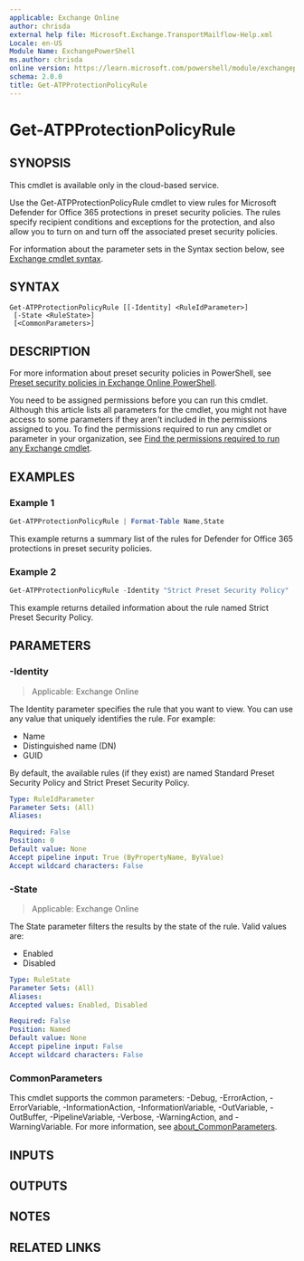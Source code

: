 ```yaml
---
applicable: Exchange Online
author: chrisda
external help file: Microsoft.Exchange.TransportMailflow-Help.xml
Locale: en-US
Module Name: ExchangePowerShell
ms.author: chrisda
online version: https://learn.microsoft.com/powershell/module/exchangepowershell/get-atpprotectionpolicyrule
schema: 2.0.0
title: Get-ATPProtectionPolicyRule
---
```


# Get-ATPProtectionPolicyRule

## SYNOPSIS
This cmdlet is available only in the cloud-based service.

Use the Get-ATPProtectionPolicyRule cmdlet to view rules for Microsoft Defender for Office 365 protections in preset security policies. The rules specify recipient conditions and exceptions for the protection, and also allow you to turn on and turn off the associated preset security policies.

For information about the parameter sets in the Syntax section below, see [Exchange cmdlet syntax](https://learn.microsoft.com/powershell/exchange/exchange-cmdlet-syntax).

## SYNTAX

```
Get-ATPProtectionPolicyRule [[-Identity] <RuleIdParameter>]
 [-State <RuleState>]
 [<CommonParameters>]
```

## DESCRIPTION
For more information about preset security policies in PowerShell, see [Preset security policies in Exchange Online PowerShell](https://learn.microsoft.com/defender-office-365/preset-security-policies#preset-security-policies-in-exchange-online-powershell).

You need to be assigned permissions before you can run this cmdlet. Although this article lists all parameters for the cmdlet, you might not have access to some parameters if they aren't included in the permissions assigned to you. To find the permissions required to run any cmdlet or parameter in your organization, see [Find the permissions required to run any Exchange cmdlet](https://learn.microsoft.com/powershell/exchange/find-exchange-cmdlet-permissions).

## EXAMPLES

### Example 1
```powershell
Get-ATPProtectionPolicyRule | Format-Table Name,State
```

This example returns a summary list of the rules for Defender for Office 365 protections in preset security policies.

### Example 2
```powershell
Get-ATPProtectionPolicyRule -Identity "Strict Preset Security Policy"
```

This example returns detailed information about the rule named Strict Preset Security Policy.

## PARAMETERS

### -Identity

> Applicable: Exchange Online

The Identity parameter specifies the rule that you want to view. You can use any value that uniquely identifies the rule. For example:

- Name
- Distinguished name (DN)
- GUID

By default, the available rules (if they exist) are named Standard Preset Security Policy and Strict Preset Security Policy.

```yaml
Type: RuleIdParameter
Parameter Sets: (All)
Aliases:

Required: False
Position: 0
Default value: None
Accept pipeline input: True (ByPropertyName, ByValue)
Accept wildcard characters: False
```

### -State

> Applicable: Exchange Online

The State parameter filters the results by the state of the rule. Valid values are:

- Enabled
- Disabled

```yaml
Type: RuleState
Parameter Sets: (All)
Aliases:
Accepted values: Enabled, Disabled

Required: False
Position: Named
Default value: None
Accept pipeline input: False
Accept wildcard characters: False
```

### CommonParameters
This cmdlet supports the common parameters: -Debug, -ErrorAction, -ErrorVariable, -InformationAction, -InformationVariable, -OutVariable, -OutBuffer, -PipelineVariable, -Verbose, -WarningAction, and -WarningVariable. For more information, see [about_CommonParameters](https://go.microsoft.com/fwlink/p/?LinkID=113216).

## INPUTS

## OUTPUTS

## NOTES

## RELATED LINKS
